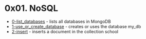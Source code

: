 # 0x01. NoSQL
- [0-list_databases](0-list_databases) - lists all databases in MongoDB
- [1-use_or_create_database](1-use_or_create_database) - creates or uses the database my_db
- [2-insert](2-insert) - inserts a document in the collection school